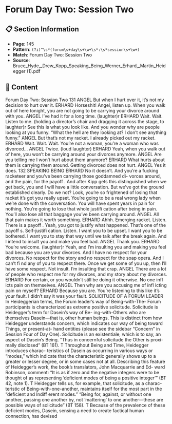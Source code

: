 # Forum Day Two: Session Two

## 📋 Section Information

- **Page**: 145
- **Pattern**: `(?i)^\s*(forum\s+day\s+\w+\s*:\s*session\s+\w+)`
- **Match**: Forum Day Two: Session Two
- **Source**: Bruce_Hyde,_Drew_Kopp_Speaking_Being_Werner_Erhard,_Martin_Heidegger (1).pdf

## 📄 Content

Forum Day Two: Session Two
131
ANGEL
But when I hurt over it, it’s not my decision to hurt over it.
ERHARD
Horseshit! Angel, listen up. When you walk out of here tonight, you are not going to be carrying
your divorce around with you.
ANGEL
I’ve had it for a long time.
(laughter)r
ERHARD
Wait. Wait. Listen to me.
(holding a director’s chair and dragging it across the stage, to laughter)r
See this is what you look like. And you wonder why are people looking at you funny. “What the
hell are they looking at? I don’t see anything funny.”
ANGEL
But that’s not my racket. I already picked out my racket.
ERHARD
Wait. Wait. Wait. You’re not a woman, you’re a woman who was divorced...
ANGEL
Twice.
(loud laughter)
ERHARD
Yeah, when you walk out of here, you won’t be carrying around your divorces anymore.
ANGEL
Are you telling me I won’t hurt about them anymore?
ERHARD
What hurts about them is carrying them around. Getting divorced does not hurt.
ANGEL
Yes it does.
132
SPEAKING BEING
ERHARD
No it doesn’t. And you’re a fucking racketeer and you’ve been carrying those goddamned di-
vorces around, and the pain, for the payoff . And after Kipp gets this distinguished when we get
back, you and I will have a little conversation. But we’ve got the ground established clearly. Do
we not? Look, you’re so frightened of losing that racket it’s got you really upset. You’re going to
be a real wrong lady when we’re done with the conversation. You will have spent years in pain
for nothing. You’re going to lose that whole justifi cation after being in pain. You’ll also lose all
that baggage you’ve been carrying around.
ANGEL
All that pain makes it worth something.
ERHARD
Ahhh. Emerging racket. Listen. There is a payoff . Yeah, you got to justify what happened. That’s
one of the payoff s. Self-justifi cation. Listen. I want you to be upset. I want you to be bothered.
I want you to stay that way until we talk after the break again. And I intend to insult you and
make you feel bad.
ANGEL
Thank you.
ERHARD
You’re welcome.
(laughter)r
Yeah, and I’m insulting you and making you feel bad because you are your divorces. And I have
no respect for your divorces. No respect for the story and no respect for the soap opera. And I
can’t fi nd any of you to respect there. Once we get some of you up, then I’ll have some respect.
Not insult. I’m insulting that crap.
ANGEL
There are a lot of people who respect me for my divorces, and my story about my divorces.
ERHARD
For certain, or you wouldn’t still be doing it otherwise. No one infl icts pain on themselves.
ANGEL
Then why are you accusing me of infl icting pain on myself?
ERHARD
Because you are. You’re listening to this like it’s your fault. I didn’t say it was your fault.
SOLICITUDE OF A FORUM LEADER
In Heideggerian terms, the Forum leader’s way of Being-with-The-
Forum participants is characterized as extreme positive solicitude.
Solicitude is Heidegger’s term for Dasein’s way of Be-
ing-with-Others who are themselves Dasein—that is, other human
beings. This is distinct from how Heidegger understands concern,
which indicates our way of being toward Things, or present-at-
hand entities (please see the sidebar “Concern” in Session Four of
Day One). Solicitude is an existentiale, which is to say, an aspect of
Dasein’s Being. “Thus in concernful solicitude the Other is proxi-
mally disclosed” (BT 161).
T
Throughout Being and Time, Heidegger introduces charac-
teristics of Dasein as occurring in various ways or “modes,” which
indicate that the characteristic generally shows up to a greater or
lesser degree, or in some cases not at all. Describing this feature of
Heidegger’s work, the book’s translators, John Macquarrie and Ed-
ward Robinson, comment: “It is as if zero and the negative integers
were to be thought of as representing ‘deficient modes of being a
positive integer’” (BT 42, note 1).
T
Heidegger tells us, for example, that solicitude, as a charac-
teristic of Being-with-one-another, maintains itself for the most
part in the “deficient and Indiff erent modes.” “Being for, against,
or without one another, passing one another by, not ‘mattering’ to
one another—these are possible ways of solicitude” (BT 158).
T
Because of the prevalence of these deficient modes, Dasein,
sensing a need to create factical human connection, has devised